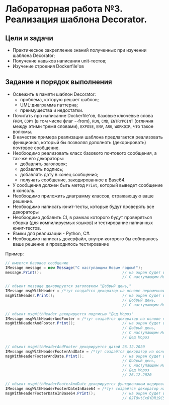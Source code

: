 # Лабораторная работа №3. Реализация шаблона Decorator.

## Цели и задачи
- Практическое закрепление знаний полученных при изучении шаблона Decorator;
- Получение навыков написания unit-тестов;
- Изучение строения Dockerfile'ов

## Задание и порядок выполнения
- Освежить в памяти шаблон Decorator:
   - проблема, которую решает шаблон;
   - UML-диаграмма паттерна;
   - преимущества и недостатки.
- Почитать про написание Dockerfile'ов, базовые ключевые слова `FROM`, `COPY` (в том числе флаг --from), `RUN`, `CMD`, `ENTRYPOINT` (отличия между этими тремя словами), `EXPOSE`, `ENV`, `ARG`, `WORKDIR`, что такое волюмы. 
- В качестве примера реализации шаблона предлагается реализовать функционал, который бы позволял дополнять (декорировать) почтовое сообщение.
- Необходимо реализовать класс базового почтового сообщения, а так-же его декораторы:
  - добавлять заголовок;
  - добавлять подпись;
  - добавлять дату в конец сообщения;
  - получать сообщение, закодированное в Base64.
- У сообщения должен быть метод `Print`, который выведет сообщение в консоль.
- Необходимо приложить диаграмму классов, отражающую ваше решение.
- Необходимо написать юнит-тесты, которые будут проверять все декораторы
- Необходимо добавить CI, в рамках которого будут проверяться сборка (для компилируемых языков) и тестирование напианных юнит-тестов.
- Языки для реализации - Python, C#.
- Необходимо написать докерфайл, внутри которого бы собиралось ваше решение и проводилось тестирование

Пример:
```cs
// имеется базовое сообщение
IMessage message = new Message("С наступающим Новым годом!");
message.Print();                                    // на экран будет выведено:
                                                    // С наступающим Новым годом!

// объект message декорируется заголовком "Добрый день,"
IMessage msgWithHeader = /*тут создаётся декоратор на основе переменной message*/
msgWithHeader.Print();                              // на экран будет выведено: 
                                                    // Добрый день,
                                                    // С наступающим Новым годом!

// объект msgWithHeader декорируется подписью "Дед Мороз"
IMessage msgWithHeaderAndFooter = /*тут создаётся декоратор на основе переменной msgWithHeader*/
msgWithHeaderAndFooter.Print();                     // на экран будет выведено: 
                                                    // Добрый день,
                                                    // С наступающим Новым годом!
                                                    // Дед Мороз
                                                    
// объект msgWithHeaderAndFooter декорируется датой 26.12.2020
IMessage msgWithHeaderFooterAndDate = /*тут создаётся декоратор на основе переменной msgWithHeaderAndFooter*/
msgWithHeaderFooterAndDate.Print();                 // на экран будет выведено: 
                                                    // Добрый день,
                                                    // С наступающим Новым годом!
                                                    // Дед Мороз
                                                    // 26.12.2020

// объект msgWithHeaderFooterAndDate декорируется функционалом кодирования в Base64
IMessage msgWithHeaderFooterDateInBase64 = /*тут создаётся декоратор на основе переменной msgWithHeaderFooterAndDate*/
msgWithHeaderFooterDateInBase64.Print();            // на экран будет выведено: 
                                                    // 0JTQvtCx0YDRi9C5INC00LXQvdGMLA0K0KEg0L3QsNGB0YLRg9C/0LDRjtGJ0LjQvCDQndC+0LLRi9C8INCz0L7QtNC+0LwhDQrQlNC10LQg0JzQvtGA0L7Qtw0KMjYuMTIuMjAyMA==
```

